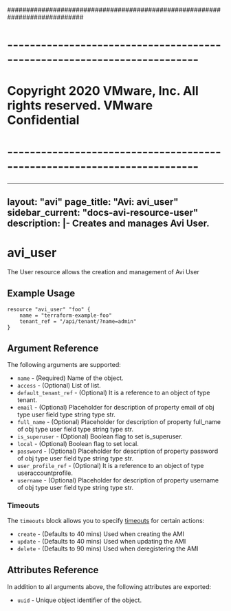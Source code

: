 ############################################################################
# ------------------------------------------------------------------------
# Copyright 2020 VMware, Inc.  All rights reserved. VMware Confidential
# ------------------------------------------------------------------------
###

---
layout: "avi"
page_title: "Avi: avi_user"
sidebar_current: "docs-avi-resource-user"
description: |-
  Creates and manages Avi User.
---

# avi_user

The User resource allows the creation and management of Avi User

## Example Usage

```hcl
resource "avi_user" "foo" {
    name = "terraform-example-foo"
    tenant_ref = "/api/tenant/?name=admin"
}
```

## Argument Reference

The following arguments are supported:

* `name` - (Required) Name of the object.
* `access` - (Optional) List of list.
* `default_tenant_ref` - (Optional) It is a reference to an object of type tenant.
* `email` - (Optional) Placeholder for description of property email of obj type user field type string  type str.
* `full_name` - (Optional) Placeholder for description of property full_name of obj type user field type string  type str.
* `is_superuser` - (Optional) Boolean flag to set is_superuser.
* `local` - (Optional) Boolean flag to set local.
* `password` - (Optional) Placeholder for description of property password of obj type user field type string  type str.
* `user_profile_ref` - (Optional) It is a reference to an object of type useraccountprofile.
* `username` - (Optional) Placeholder for description of property username of obj type user field type string  type str.


### Timeouts

The `timeouts` block allows you to specify [timeouts](https://www.terraform.io/docs/configuration/resources.html#timeouts) for certain actions:

* `create` - (Defaults to 40 mins) Used when creating the AMI
* `update` - (Defaults to 40 mins) Used when updating the AMI
* `delete` - (Defaults to 90 mins) Used when deregistering the AMI

## Attributes Reference

In addition to all arguments above, the following attributes are exported:

* `uuid` -  Unique object identifier of the object.


